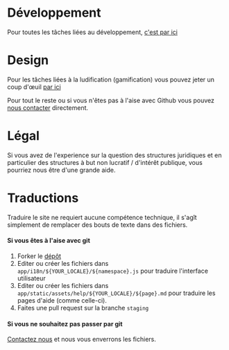 # Développement

Pour toutes les tâches liées au développement,
[c'est par ici](/help/contribute/code)

# Design

Pour les tâches liées à la ludification (gamification) vous pouvez jeter un
coup d'œuil [par ici](https://github.com/CaptainFact/captain-fact-frontend/issues/6)

Pour tout le reste ou si vous n'êtes pas à l'aise avec Github vous pouvez 
[nous contacter](/help/contact) directement.

# Légal

Si vous avez de l'experience sur la question des structures juridiques et
en particulier des structures à but non lucratif / d'intérêt publique, vous
pourriez nous être d'une grande aide.

# Traductions

Traduire le site ne requiert aucune compétence technique, il s'agît
simplement de remplacer des bouts de texte dans des fichiers.

#### Si vous êtes à l'aise avec git

1. Forker le [dépôt](https://github.com/CaptainFact/captain-fact-frontend)
2. Editer ou créer les fichiers dans `app/i18n/${YOUR_LOCALE}/${namespace}.js`
   pour traduire l'interface utilisateur
3. Editer ou créer les fichiers dans `app/static/assets/help/${YOUR_LOCALE}/${page}.md`
   pour traduire les pages d'aide (comme celle-ci).
4. Faites une pull request sur la branche `staging`

#### Si vous ne souhaitez pas passer par git

[Contactez nous](/help/contact) et nous vous enverrons les fichiers.
